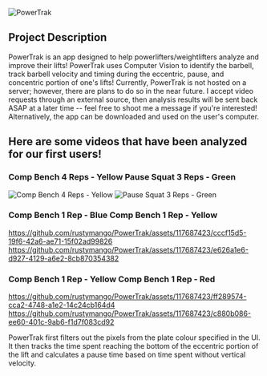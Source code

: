 ![PowerTrak](https://github.com/rustymango/PowerTrak/assets/117687423/b49392f7-37b0-4a7c-bc71-41dafc583919)
## Project Description
PowerTrak is an app designed to help powerlifters/weightlifters analyze and improve their lifts! PowerTrak uses Computer Vision to identify the barbell, track barbell velocity and timing during the eccentric, pause, and concentric portion of one's lifts! Currently, PowerTrak is not hosted on a server; however, there are plans to do so in the near future. I accept video requests through an external source, then analysis results will be sent back ASAP at a later time -- feel free to shoot me a message if you're interested! Alternatively, the app can be downloaded and used on the user's computer.

## Here are some videos that have been analyzed for our first users!

### Comp Bench 4 Reps - Yellow                     Pause Squat 3 Reps - Green
![Comp Bench 4 Reps - Yellow](https://github.com/rustymango/PowerTrak/assets/117687423/1929b31c-04c6-4d14-b0f8-26733be2bc2d) ![Pause Squat 3 Reps - Green](https://github.com/rustymango/PowerTrak/assets/117687423/082f0c2f-c8a0-4fab-a400-643bd8d8070e)

### Comp Bench 1 Rep - Blue                        Comp Bench 1 Rep - Yellow
https://github.com/rustymango/PowerTrak/assets/117687423/cccf15d5-19f6-42a6-ae71-15f02ad99826
https://github.com/rustymango/PowerTrak/assets/117687423/e626a1e6-d927-4129-a6e2-8cb870354382

### Comp Bench 1 Rep - Yellow                      Comp Bench 1 Rep - Red
https://github.com/rustymango/PowerTrak/assets/117687423/ff289574-cca2-4748-a1e2-14c24cb164d4
https://github.com/rustymango/PowerTrak/assets/117687423/c880b086-ee60-401c-9ab6-f1d7f083cd92

PowerTrak first filters out the pixels from the plate colour specified in the UI. It then tracks the time spent reaching the bottom of the eccentric portion of the lift and calculates a pause time based on time spent without vertical velocity.
